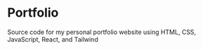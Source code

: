 # Portfolio 

Source code for my personal portfolio website using HTML, CSS, JavaScript, React, and Tailwind

